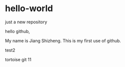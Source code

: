 # hello-world
just a new repository

hello github,

My name is Jiang Shizheng.
This is my first use of github.


test2

tortoise git
11
